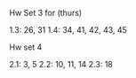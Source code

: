 Hw Set 3 for (thurs)

1.3: 26, 31
1.4: 34, 41, 42, 43, 45

Hw set 4  

2.1: 3, 5
2.2: 10, 11, 14
2.3: 18

